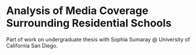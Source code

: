 # Analysis of Media Coverage Surrounding Residential Schools

Part of work on undergraduate thesis with Sophia Sumaray @ University of California San Diego.
